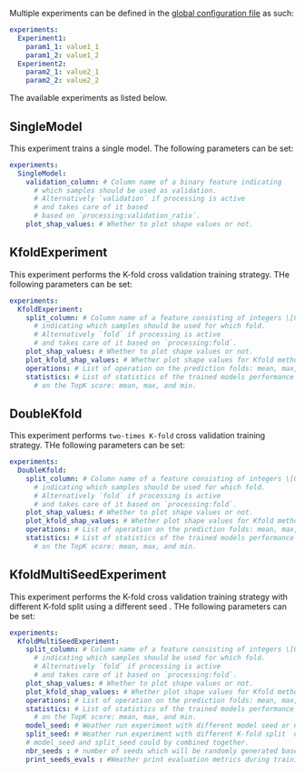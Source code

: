 Multiple experiments can be defined in the
[global configuration file](./config.md#Global-configuration-file) as such:

```yaml
experiments:
  Experiment1:
    param1_1: value1_1
    param1_2: value1_2
  Experiment2:
    param2_1: value2_1
    param2_2: value2_2
```

The available experiments as listed below.

## SingleModel

This experiment trains a single model. The following parameters can be set:

```yaml
experiments:
  SingleModel:
    validation_column: # Column name of a binary feature indicating
      # which samples should be used as validation.
      # Alternatively `validation` if processing is active
      # and takes care of it based
      # based on `processing:validation_ratio`.
    plot_shap_values: # Whether to plot shape values or not.
```

## KfoldExperiment

This experiment performs the K-fold cross validation training strategy. THe following parameters can
be set:

```yaml
experiments:
  KfoldExperiment:
    split_column: # Column name of a feature consisting of integers \[0,k\]
      # indicating which samples should be used for which fold.
      # Alternatively `fold` if processing is active
      # and takes care of it based on `processing:fold`.
    plot_shap_values: # Whether to plot shape values or not.
    plot_kfold_shap_values: # Whether plot shape values for Kfold method or not.
    operations: # List of operation on the prediction folds: mean, max, min, median.
    statistics: # List of statistics of the trained models performance
      # on the TopK score: mean, max, and min.
```

## DoubleKfold

This experiment performs `two-times K-fold` cross validation training strategy. THe following
parameters can be set:

```yaml
experiments:
  DoubleKfold:
    split_column: # Column name of a feature consisting of integers \[0,k\]
      # indicating which samples should be used for which fold.
      # Alternatively `fold` if processing is active
      # and takes care of it based on `processing:fold`.
    plot_shap_values: # Whether to plot shape values or not.
    plot_kfold_shap_values: # Whether plot shape values for Kfold method or not.
    operations: # List of operation on the prediction folds: mean, max, min, median.
    statistics: # List of statistics of the trained models performance
      # on the TopK score: mean, max, and min.
```
## KfoldMultiSeedExperiment

This experiment performs the K-fold cross validation training strategy with different K-fold split using a different seed . THe following parameters can
be set:

```yaml
experiments:
  KfoldMultiSeedExperiment:
    split_column: # Column name of a feature consisting of integers \[0,k\]
      # indicating which samples should be used for which fold.
      # Alternatively `fold` if processing is active
      # and takes care of it based on `processing:fold`.
    plot_shap_values: # Whether to plot shape values or not.
    plot_kfold_shap_values: # Whether plot shape values for Kfold method or not.
    operations: # List of operation on the prediction folds: mean, max, min, median.
    statistics: # List of statistics of the trained models performance
      # on the TopK score: mean, max, and min.
    model_seed: # Weather run experiment with different model seed or not (True/False)
    split_seed: # Weather run experiment with different K-fold split  or not (True/False)
    # model_seed and split_seed could by combined together.
    nbr_seeds : # number of seeds which will be randomly generated based on the default seed
    print_seeds_evals : #Weather print evaluation metrics during training or not(True/False)
```
